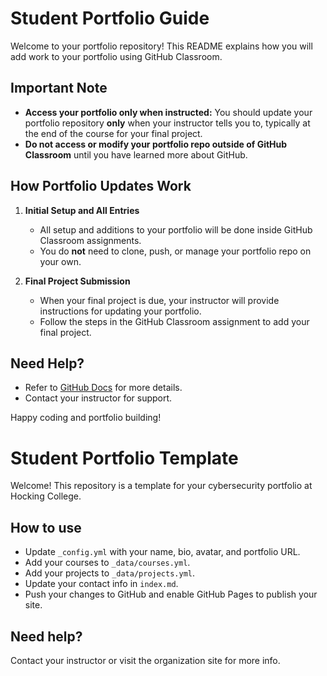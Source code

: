 # Student Portfolio Guide

Welcome to your portfolio repository! This README explains how you will add work to your portfolio using GitHub Classroom.

## Important Note

- **Access your portfolio only when instructed:** You should update your portfolio repository **only** when your instructor tells you to, typically at the end of the course for your final project.
- **Do not access or modify your portfolio repo outside of GitHub Classroom** until you have learned more about GitHub.

## How Portfolio Updates Work

1. **Initial Setup and All Entries**
    - All setup and additions to your portfolio will be done inside GitHub Classroom assignments.
    - You do **not** need to clone, push, or manage your portfolio repo on your own.

2. **Final Project Submission**
    - When your final project is due, your instructor will provide instructions for updating your portfolio.
    - Follow the steps in the GitHub Classroom assignment to add your final project.

## Need Help?

- Refer to [GitHub Docs](https://docs.github.com/en) for more details.
- Contact your instructor for support.

Happy coding and portfolio building!

# Student Portfolio Template

Welcome! This repository is a template for your cybersecurity portfolio at Hocking College.

## How to use

- Update `_config.yml` with your name, bio, avatar, and portfolio URL.
- Add your courses to `_data/courses.yml`.
- Add your projects to `_data/projects.yml`.
- Update your contact info in `index.md`.
- Push your changes to GitHub and enable GitHub Pages to publish your site.

## Need help?

Contact your instructor or visit the organization site for more info.